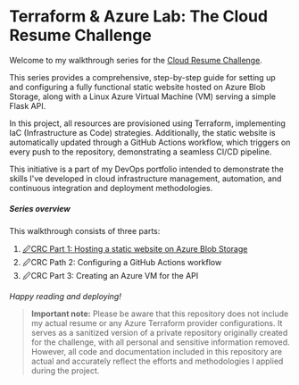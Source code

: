 # Terraform & Azure Lab: The Cloud Resume Challenge

Welcome to my walkthrough series for the [Cloud Resume Challenge](https://cloudresumechallenge.dev/). 

This series provides a comprehensive, step-by-step guide for setting up and configuring a fully functional static website hosted on Azure Blob Storage, along with a Linux Azure Virtual Machine (VM) serving a simple Flask API.

In this project, all resources are provisioned using Terraform, implementing IaC (Infrastructure as Code) strategies. Additionally, the static website is automatically updated through a GitHub Actions workflow, which triggers on every push to the repository, demonstrating a seamless CI/CD pipeline.

This initiative is a part of my DevOps portfolio intended to demonstrate the skills I've developed in cloud infrastructure management, automation, and continuous integration and deployment methodologies.

##### Series overview

This walkthrough consists of three parts:

1. [🖉CRC Part 1: Hosting a static website on Azure Blob Storage](https://github.com/0xtr1gger/cloud_resume_challenge/blob/main/walkthrough/Part_1_Hosting_a_static_website_on_Azure_Blob_Storage.md)
2. 🖉CRC Path 2: Configuring a GitHub Actions workflow
3. 🖉CRC Part 3: Creating an Azure VM for the API

*Happy reading and deploying!* 

>**Important note:**
>Please be aware that this repository does not include my actual resume or any Azure Terraform provider configurations. It serves as a sanitized version of a private repository originally created for the challenge, with all personal and sensitive information removed. However, all code and documentation included in this repository are actual and accurately reflect the efforts and methodologies I applied during the project.


